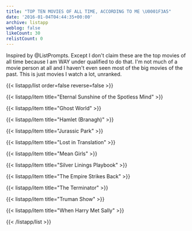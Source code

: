```yaml
---
title: "TOP TEN MOVIES OF ALL TIME, ACCORDING TO ME \U0001F3A5"
date: '2016-01-04T04:44:35+00:00'
archive: listapp
weblog: false
likeCount: 30
relistCount: 0
---
```


Inspired by @ListPrompts. Except I don't claim these are the top movies of all time because I am WAY under qualified to do that. I'm not much of a movie person at all and I haven't even seen most of the big movies of the past. This is just movies I watch a lot, unranked.

<!--more-->

{{< listapp/list order=false reverse=false >}}

   {{< listapp/item title="Eternal Sunshine of the Spotless Mind" >}}

   {{< listapp/item title="Ghost World" >}}

   {{< listapp/item title="Hamlet (Branagh)" >}}

   {{< listapp/item title="Jurassic Park" >}}

   {{< listapp/item title="Lost in Translation" >}}

   {{< listapp/item title="Mean Girls" >}}

   {{< listapp/item title="Silver Linings Playbook" >}}

   {{< listapp/item title="The Empire Strikes Back" >}}

   {{< listapp/item title="The Terminator" >}}

   {{< listapp/item title="Truman Show" >}}

   {{< listapp/item title="When Harry Met Sally" >}}

{{< /listapp/list >}}
